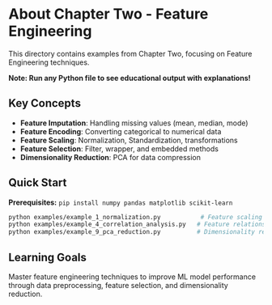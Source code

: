 # About Chapter Two - Feature Engineering

This directory contains examples from Chapter Two, focusing on Feature Engineering techniques.

**Note: Run any Python file to see educational output with explanations!**

## Key Concepts
- **Feature Imputation**: Handling missing values (mean, median, mode)
- **Feature Encoding**: Converting categorical to numerical data
- **Feature Scaling**: Normalization, Standardization, transformations
- **Feature Selection**: Filter, wrapper, and embedded methods
- **Dimensionality Reduction**: PCA for data compression

## Quick Start
**Prerequisites:** `pip install numpy pandas matplotlib scikit-learn`
```bash
python examples/example_1_normalization.py           # Feature scaling
python examples/example_4_correlation_analysis.py   # Feature relationships
python examples/example_9_pca_reduction.py          # Dimensionality reduction
```

## Learning Goals
Master feature engineering techniques to improve ML model performance through data preprocessing, feature selection, and dimensionality reduction.
